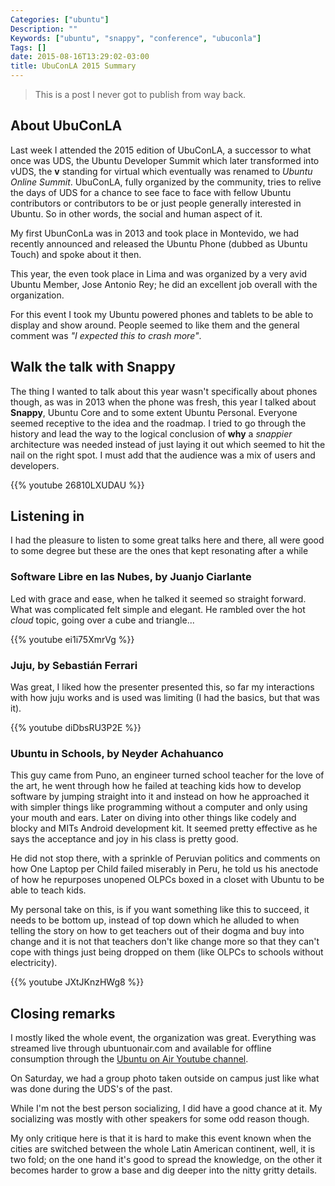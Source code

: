 ```yaml
---
Categories: ["ubuntu"]
Description: ""
Keywords: ["ubuntu", "snappy", "conference", "ubuconla"]
Tags: []
date: 2015-08-16T13:29:02-03:00
title: UbuConLA 2015 Summary
---
```


> This is a post I never got to publish from way back.

## About UbuConLA

Last week I attended the 2015 edition of UbuConLA, a successor to what once was
UDS, the Ubuntu Developer Summit which later transformed into vUDS, the **v**
standing for virtual which eventually was renamed to *Ubuntu Online Summit*.
UbuConLA, fully organized by the community, tries to relive the days of UDS for
a chance to see face to face with fellow Ubuntu contributors or contributors to
be or just people generally interested in Ubuntu. So in other words, the social
and human aspect of it.

My first UbunConLa was in 2013 and took place in Montevido, we had recently
announced and released the Ubuntu Phone (dubbed as Ubuntu Touch) and spoke
about it then.

This year, the even took place in Lima and was organized by a very avid Ubuntu
Member, Jose Antonio Rey; he did an excellent job overall with the
organization.

For this event I took my Ubuntu powered phones and tablets to be able to
display and show around. People seemed to like them and the general comment was
*"I expected this to crash more"*.


## Walk the talk with Snappy

The thing I wanted to talk about this year wasn't specifically about phones
though, as was in 2013 when the phone was fresh, this year I talked about
**Snappy**, Ubuntu Core and to some extent Ubuntu Personal. Everyone seemed
receptive to the idea and the roadmap. I tried to go through the history
and lead the way to the logical conclusion of **why** a *snappier*
architecture was needed instead of just laying it out which seemed to
hit the nail on the right spot. I must add that the audience was a mix of
users and developers.

{{% youtube 26810LXUDAU %}}

## Listening in

I had the pleasure to listen to some great talks here and there, all were
good to some degree but these are the ones that kept resonating after a while

### Software Libre en las Nubes, by Juanjo Ciarlante

Led with grace and ease, when he talked it seemed so straight forward.
What was complicated felt simple and elegant. He rambled over the hot *cloud*
topic, going over a cube and triangle...

{{% youtube ei1i75XmrVg %}}

### Juju, by Sebastián Ferrari

Was great, I liked how the presenter presented this, so far my interactions
with how juju works and is used was limiting (I had the basics, but that
was it).

{{% youtube diDbsRU3P2E %}}

### Ubuntu in Schools, by Neyder Achahuanco

This guy came from Puno, an engineer turned school teacher for the love of the
art, he went through how he failed at teaching kids how to develop software
by jumping straight into it and instead on how he approached it with simpler
things like programming without a computer and only using your mouth and ears.
Later on diving into other things like codely and blocky and MITs Android
development kit. It seemed pretty effective as he says the acceptance and joy in his class is
pretty good.

He did not stop there, with a sprinkle of Peruvian politics and comments on
how One Laptop per Child failed miserably in Peru, he told us his anectode of
how he repurposes unopened OLPCs boxed in a closet with Ubuntu to be able to
teach kids.

My personal take on this, is if you want something like this to succeed, it
needs to be bottom up, instead of top down which he alluded to when telling the
story on how to get teachers out of their dogma and buy into change and it is
not that teachers don't like change more so that they can't cope with things
just being dropped on them (like OLPCs to schools without electricity).

{{% youtube JXtJKnzHWg8 %}}

## Closing remarks

I mostly liked the whole event, the organization was great. Everything was
streamed live through ubuntuonair.com and available for offline consumption
through the [Ubuntu on Air Youtube channel](https://youtube.com/ubuntuonair).

On Saturday, we had a group photo taken outside on campus just like what was
done during the UDS's of the past.

While I'm not the best person socializing, I did have a good chance at it.
My socializing was mostly with other speakers for some odd reason though.

My only critique here is that it is hard to make this event known when the
cities are switched between the whole Latin American continent, well, it is two
fold; on the one hand it's good to spread the knowledge, on the other it
becomes harder to grow a base and dig deeper into the nitty gritty details.
